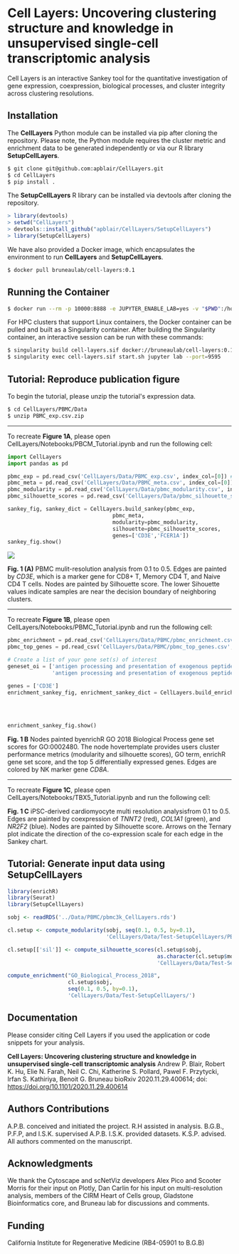 # Cell Layers: Uncovering clustering structure and knowledge in unsupervised single-cell transcriptomic analysis

Cell Layers is an interactive Sankey tool for the quantitative investigation of gene expression, coexpression, biological processes, and cluster integrity across clustering resolutions.

## Installation
The **CellLayers** Python module can be installed via pip after cloning the repository. Please note, the Python module requires the cluster metric and enrichment data to be generated independently or via our R library **SetupCellLayers**. 

```bash
$ git clone git@github.com:apblair/CellLayers.git
$ cd CellLayers
$ pip install .
```

The **SetupCellLayers** R library can be installed via devtools after cloning the repository.
```R
> library(devtools)
> setwd("CellLayers")
> devtools::install_github("apblair/CellLayers/SetupCellLayers")
> library(SetupCellLayers)
```

We have also provided a Docker image, which encapsulates the environment to run **CellLayers** and **SetupCellLayers**. 
```bash
$ docker pull bruneaulab/cell-layers:0.1
```

## Running the Container

```bash
$ docker run --rm -p 10000:8888 -e JUPYTER_ENABLE_LAB=yes -v "$PWD":/home/jovyan/work bruneaulab/cell-layers:0.1
```

For HPC clusters that support Linux containers, the Docker container can be pulled and built as a Singularity container. After building the Singularity container, an interactive session can be run with these commands:
```bash
$ singularity build cell-layers.sif docker://bruneaulab/cell-layers:0.1
$ singularity exec cell-layers.sif start.sh jupyter lab --port=9595
```

## Tutorial: Reproduce publication figure

To begin the tutorial, please unzip the tutorial's expression data.

```bash
$ cd CellLayers/PBMC/Data
$ unzip PBMC_exp.csv.zip 
```
---

To recreate **Figure 1A**, please open CellLayers/Notebooks/PBCM_Tutorial.ipynb and run the following cell:

```python
import CellLayers
import pandas as pd

pbmc_exp = pd.read_csv('CellLayers/Data/PBMC_exp.csv', index_col=[0]) # cell by gene expression matrix
pbmc_meta = pd.read_csv('CellLayers/Data/PBMC_meta.csv', index_col=[0]) # cell by resolution matrix
pbmc_modularity = pd.read_csv('CellLayers/Data/pbmc_modularity.csv', index_col=[0]) # cluster resolution modularity scores
pbmc_silhouette_scores = pd.read_csv('CellLayers/Data/pbmc_silhouette_scores.csv', index_col=[0]) # cluster resolution community silhouette scores

sankey_fig, sankey_dict = CellLayers.build_sankey(pbmc_exp,
                                 pbmc_meta,
                                 modularity=pbmc_modularity,
                                 silhouette=pbmc_silhouette_scores,
                                 genes=['CD3E','FCER1A'])
sankey_fig.show()
```
<image src="Images/example.png">
    
**Fig. 1 (A)** PBMC mulit-resolution analysis from 0.1 to 0.5. Edges are painted by _CD3E_, which is a marker gene for CD8+ T, Memory CD4 T, and Naive CD4 T cells. Nodes are painted by Silhouette score. The lower Sihouette values indicate samples are near the decision boundary of neighboring clusters.

---
    
To recreate **Figure 1B**, please open CellLayers/Notebooks/PBMC_Tutorial.ipynb and run the following cell:

```Python
pbmc_enrichment = pd.read_csv('CellLayers/Data/PBMC/pbmc_enrichment.csv', index_col=[0]) # geneset, cluster resolution communities, and combined score
pbmc_top_genes = pd.read_csv('CellLayers/Data/PBMC/pbmc_top_genes.csv', index_col=[0]) # cluster resolution communities and top genes

# Create a list of your gene set(s) of interest
geneset_oi = ['antigen processing and presentation of exogenous peptide antigen via MHC class II (GO:0019886)',
              'antigen processing and presentation of exogenous peptide antigen via MHC class I, TAP-independent (GO:0002480)']

genes = ['CD3E']
enrichment_sankey_fig, enrichment_sankey_dict = CellLayers.build_enrichment_sankey(sankey_dict,
                                                                            geneset_oi,
                                                                            pbmc_enrichment,
                                                                            pbmc_top_genes,
                                                                            genes)
enrichment_sankey_fig.show()
```
    
**Fig. 1 B** Nodes painted byenrichR GO 2018 Biological Process gene set scores for GO:0002480. The node hovertemplate provides users cluster performance metrics (modularity and silhouette scores), GO term, enrichR gene set score, and the top 5 differentially expressed genes. Edges are colored by NK marker gene _CD8A_.
    
---
    
To recreate **Figure 1C**, please open CellLayers/Notebooks/TBX5_Tutorial.ipynb and run the following cell:
    
**Fig. 1 C** iPSC-derived cardiomyocyte multi resolution analysisfrom 0.1 to 0.5. Edges are painted by coexpression of _TNNT2_ (red), _COL1A1_ (green), and _NR2F2_ (blue). Nodes are painted by Silhouette score. Arrows on the Ternary plot indicate the direction of the co-expression scale for each edge in the Sankey chart.
  
## Tutorial: Generate input data using SetupCellLayers
    
```R
library(enrichR)
library(Seurat)
library(SetupCellLayers)

sobj <- readRDS('../Data/PBMC/pbmc3k_CellLayers.rds')

cl.setup <- compute_modularity(sobj, seq(0.1, 0.5, by=0.1),
                               'CellLayers/Data/Test-SetupCellLayers/PBMC_modularity.csv')

cl.setup[['sil']] <- compute_silhouette_scores(cl.setup$sobj,
                                               as.character(cl.setup$mod$'resolution'),
                                               'CellLayers/Data/Test-SetupCellLayers/PBMC_silhouette_scores.csv')

compute_enrichment("GO_Biological_Process_2018", 
                   cl.setup$sobj, 
                   seq(0.1, 0.5, by=0.1), 
                   'CellLayers/Data/Test-SetupCellLayers/')

```
    
## Documentation
Please consider citing Cell Layers if you used the application or code snippets for your analysis.
    
**Cell Layers: Uncovering clustering structure and knowledge in unsupervised single-cell transcriptomic analysis** Andrew P. Blair, Robert K. Hu, Elie N. Farah, Neil C. Chi, Katherine S. Pollard, Pawel F. Przytycki, Irfan S. Kathiriya, Benoit G. Bruneau
bioRxiv 2020.11.29.400614; doi: https://doi.org/10.1101/2020.11.29.400614
    
    
## Authors Contributions
A.P.B. conceived and initiated the project. R.H assisted in analysis. B.G.B., P.F.P, and I.S.K. supervised A.P.B. I.S.K. provided datasets. K.S.P. advised. All authors commented on the manuscript.

## Acknowledgments
We thank the Cytoscape and scNetViz developers Alex Pico and Scooter Morris for their input on Plotly, Dan Carlin for his input on multi-resolution analysis, members of the CIRM Heart of Cells group, Gladstone Bioinformatics core, and Bruneau lab for discussions and comments. 

## Funding
California Institute for Regenerative Medicine (RB4-05901 to B.G.B)


